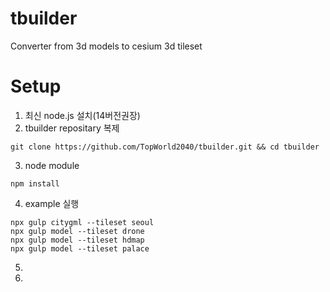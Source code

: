 # tbuilder
Converter from 3d models to cesium 3d tileset
# Setup
1. 최신 node.js 설치(14버전권장)
2. tbuilder repositary 복제
```
git clone https://github.com/TopWorld2040/tbuilder.git && cd tbuilder
```
3. node module
```
npm install
```
4. example 실행
```
npx gulp citygml --tileset seoul
npx gulp model --tileset drone
npx gulp model --tileset hdmap
npx gulp model --tileset palace
```
5. 
6. 
